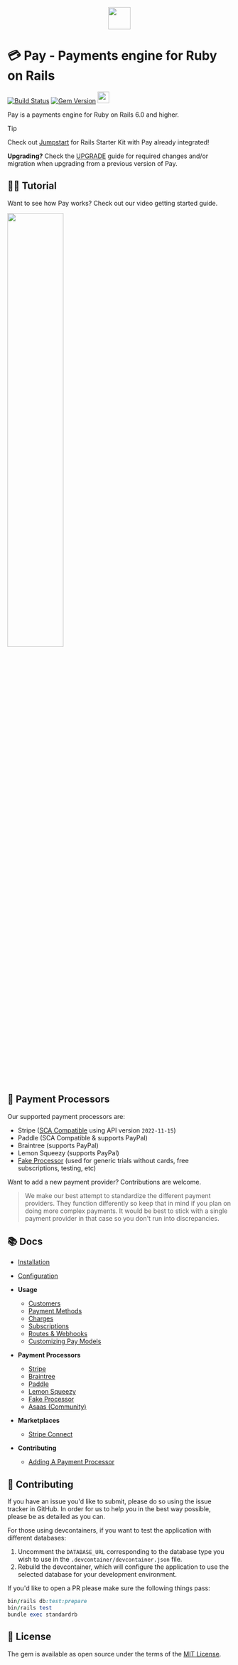 <p align="center"><img src="docs/images/logo.svg" height="50px"></p>

# 💳 Pay - Payments engine for Ruby on Rails

[![Build Status](https://github.com/pay-rails/pay/workflows/Tests/badge.svg)](https://github.com/pay-rails/pay/actions) [![Gem Version](https://badge.fury.io/rb/pay.svg)](https://badge.fury.io/rb/pay) <img src="docs/images/stripe_partner_badge.svg" height="26px">

Pay is a payments engine for Ruby on Rails 6.0 and higher.

> [!TIP]
> Check out [Jumpstart](https://jumpstartrails.com) for Rails Starter Kit with Pay already integrated!

**Upgrading?** Check the [UPGRADE](UPGRADE.md) guide for required changes and/or migration when upgrading from a previous version of Pay.

## 🧑‍💻 Tutorial

Want to see how Pay works? Check out our video getting started guide.

<a href="https://www.youtube.com/watch?v=hYlOmqyJIgc" target="_blank"><img width="50%" src="http://i3.ytimg.com/vi/hYlOmqyJIgc/maxresdefault.jpg"></a>

## 🏦 Payment Processors

Our supported payment processors are:

- Stripe ([SCA Compatible](https://stripe.com/docs/strong-customer-authentication) using API version `2022-11-15`)
- Paddle (SCA Compatible & supports PayPal)
- Braintree (supports PayPal)
- Lemon Squeezy (supports PayPal)
- [Fake Processor](docs/fake_processor/1_overview.md) (used for generic trials without cards, free subscriptions, testing, etc)

Want to add a new payment provider? Contributions are welcome.

> We make our best attempt to standardize the different payment providers. They function differently so keep that in mind if you plan on doing more complex payments. It would be best to stick with a single payment provider in that case so you don't run into discrepancies.

## 📚 Docs

* [Installation](docs/1_installation.md)
* [Configuration](docs/2_configuration.md)
* **Usage**
  * [Customers](docs/3_customers.md)
  * [Payment Methods](docs/4_payment_methods.md)
  * [Charges](docs/5_charges.md)
  * [Subscriptions](docs/6_subscriptions.md)
  * [Routes & Webhooks](docs/7_webhooks.md)
  * [Customizing Pay Models](docs/8_customizing_models.md)

* **Payment Processors**
  * [Stripe](docs/stripe/1_overview.md)
  * [Braintree](docs/braintree/1_overview.md)
  * [Paddle](docs/paddle_billing/1_overview.md)
  * [Lemon Squeezy](docs/lemon_squeezy/1_overview.md)
  * [Fake Processor](docs/fake_processor/1_overview.md)
  * [Asaas (Community)](https://github.com/PedroAugustoRamalhoDuarte/pay-asaas)
* **Marketplaces**
  * [Stripe Connect](docs/marketplaces/stripe_connect.md)
* **Contributing**
  * [Adding A Payment Processor](docs/contributing/adding_a_payment_processor.md)

## 🙏 Contributing

If you have an issue you'd like to submit, please do so using the issue tracker in GitHub. In order for us to help you in the best way possible, please be as detailed as you can.

For those using devcontainers, if you want to test the application with different databases:
1. Uncomment the `DATABASE_URL` corresponding to the database type you wish to use in the `.devcontainer/devcontainer.json` file.
2. Rebuild the devcontainer, which will configure the application to use the selected database for your development environment.

If you'd like to open a PR please make sure the following things pass:

```ruby
bin/rails db:test:prepare
bin/rails test
bundle exec standardrb
```

## 📝 License

The gem is available as open source under the terms of the [MIT License](http://opensource.org/licenses/MIT).
